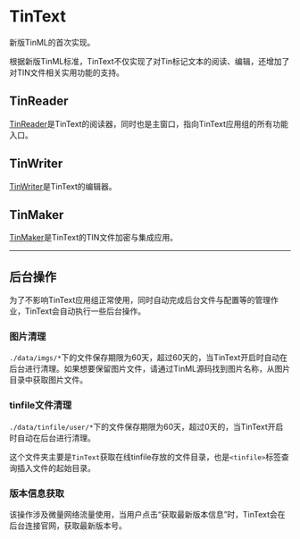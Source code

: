 # TinText

新版TinML的首次实现。

根据新版TinML标准，TinText不仅实现了对Tin标记文本的阅读、编辑，还增加了对TIN文件相关实用功能的支持。

## TinReader

[TinReader](reader)是TinText的阅读器，同时也是主窗口，指向TinText应用组的所有功能入口。

## TinWriter

[TinWriter](writer)是TinText的编辑器。

## TinMaker

[TinMaker](maker)是TinText的TIN文件加密与集成应用。

---

## 后台操作

为了不影响TinText应用组正常使用，同时自动完成后台文件与配置等的管理作业，TinText会自动执行一些后台操作。

### 图片清理

`./data/imgs/*`下的文件保存期限为60天，超过60天的，当TinText开启时自动在后台进行清理。如果想要保留图片文件，请通过TinML源码找到图片名称，从图片目录中获取图片文件。

### tinfile文件清理

`./data/tinfile/user/*`下的文件保存期限为60天，超过0天的，当TinText开启时自动在后台进行清理。

这个文件夹主要是`TinText`获取在线tinfile存放的文件目录，也是`<tinfile>`标签查询插入文件的起始目录。

### 版本信息获取

该操作涉及微量网络流量使用，当用户点击“获取最新版本信息”时，TinText会在后台连接官网，获取最新版本号。
